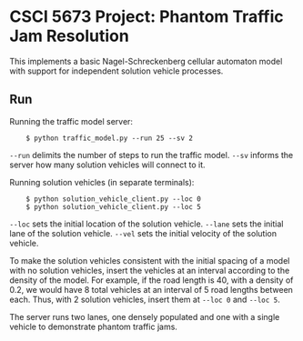 CSCI 5673 Project: Phantom Traffic Jam Resolution
=================================================
This implements a basic Nagel-Schreckenberg cellular automaton model with
support for independent solution vehicle processes.

Run
---
Running the traffic model server:
```shell
    $ python traffic_model.py --run 25 --sv 2
```
`--run` delimits the number of steps to run the traffic model.
`--sv` informs the server how many solution vehicles will connect to it. 

Running solution vehicles (in separate terminals):
```shell
    $ python solution_vehicle_client.py --loc 0
    $ python solution_vehicle_client.py --loc 5
```
`--loc` sets the initial location of the solution vehicle.
`--lane` sets the initial lane of the solution vehicle.
`--vel` sets the initial velocity of the solution vehicle.

To make the solution vehicles consistent with the initial spacing of a model with no solution vehicles, insert the vehicles at an interval according to the density of the model. For example, if the road length is 40, with a density of 0.2, we would have 8 total vehicles at an interval of 5 road lengths between each. Thus, with 2 solution vehicles, insert them at `--loc 0` and `--loc 5`.

The server runs two lanes, one densely populated and one with a single vehicle
to demonstrate phantom traffic jams.
